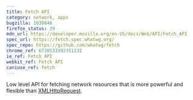 ```yaml
---
title: Fetch API
category: network, apps
bugzilla: 1039846
firefox_status: 39
mdn_url: https://developer.mozilla.org/en-US/docs/Web/API/Fetch_API
spec_url: https://fetch.spec.whatwg.org/
spec_repo: https://github.com/whatwg/fetch
chrome_ref: 6730533392351232
ie_ref: Fetch API
webkit_ref: Fetch API
caniuse_ref: fetch
---
```


Low level API for fetching network resources that is more powerful and flexible than [XMLHttpRequest](https://developer.mozilla.org/en-US/docs/Web/API/XMLHttpRequest).
